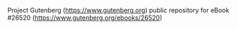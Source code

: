 Project Gutenberg (https://www.gutenberg.org) public repository for eBook #26520 (https://www.gutenberg.org/ebooks/26520)
